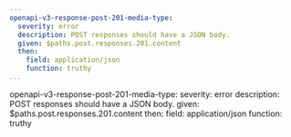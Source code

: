```yaml
---
openapi-v3-response-post-201-media-type:
  severity: error
  description: POST responses should have a JSON body.
  given: $paths.post.responses.201.content
  then:
    field: application/json
    function: truthy
...
```

openapi-v3-response-post-201-media-type:
  severity: error
  description: POST responses should have a JSON body.
  given: $paths.post.responses.201.content
  then:
    field: application/json
    function: truthy

